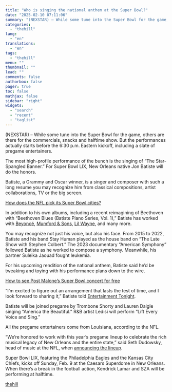 ```yaml
---
title: "Who is singing the national anthem at the Super Bowl?"
date: "2025-02-10 07:11:06"
summary: "(NEXSTAR) – While some tune into the Super Bowl for the game, others are there for the commercials, snacks and halftime show. But the performances actually starts before the 6:30 p.m. Eastern kickoff, including a slate of pregame entertainers. The most high-profile performance of the bunch is the singing of..."
categories:
  - "thehill"
lang:
  - "en"
translations:
  - "en"
tags:
  - "thehill"
menu: ""
thumbnail: ""
lead: ""
comments: false
authorbox: false
pager: true
toc: false
mathjax: false
sidebar: "right"
widgets:
  - "search"
  - "recent"
  - "taglist"
---
```


(NEXSTAR) – While some tune into the Super Bowl for the game, others are there for the commercials, snacks and halftime show. But the performances actually starts before the 6:30 p.m. Eastern kickoff, including a slate of pregame entertainers.

The most high-profile performance of the bunch is the singing of “The Star-Spangled Banner.” For Super Bowl LIX, New Orleans native Jon Batiste will do the honors.

Batiste, a Grammy and Oscar winner, is a singer and composer with such a long resume you may recognize him from classical compositions, artist collaborations, TV or the big screen.

[How does the NFL pick its Super Bowl cities?](https://ktla.com/sports/the-big-game/how-does-the-nfl-pick-its-super-bowl-cities/?ipid=promo-link-block1) 

In addition to his own albums, including a recent reimagining of Beethoven with “Beethoven Blues (Batiste Piano Series, Vol. 1),” Batiste has worked with [Beyoncé](https://www.offbeat.com/news/jon-batiste-and-beyonce-make-history-and-music-together/), [Mumford & Sons](https://www.youtube.com/watch?v=PjM6Jbd__Qc&ab_channel=Mumford%26Sons), [Lil Wayne](https://www.youtube.com/watch?v=Zs89nghjuBo&ab_channel=JonBatisteVEVO), and many more.

You may recognize not just his voice, but also his face. From 2015 to 2022, Batiste and his band Stay Human played as the house band on “The Late Show with Stephen Colbert.” The 2023 documentary “American Symphony” followed Batiste as he worked to compose a symphony. Meanwhile, his partner Suleika Jaouad fought leukemia.

For his upcoming rendition of the national anthem, Batiste said he’d be tweaking and toying with his performance plans down to the wire.


[How to see Post Malone’s Super Bowl concert for free](https://ktla.com/entertainment/how-to-see-post-malones-super-bowl-concert-for-free/?ipid=promo-link-block2) 

“I’m excited to figure out an arrangement that lasts the test of time, and I look forward to sharing it,” Batiste told [Entertainment Tonight](https://www.youtube.com/watch?v=BT7gyCSTvMQ&ab_channel=EntertainmentTonight).

Batiste will be joined pregame by Trombone Shorty and Lauren Daigle singing “America the Beautiful.” R&B artist Ledisi will perform “Lift Every Voice and Sing.”

All the pregame entertainers come from Louisiana, according to the NFL.

“We’re honored to work with this year’s pregame lineup to celebrate the rich musical legacy of New Orleans and the entire state,” said Seth Dudowsky, head of music at the NFL, when [announcing the lineup](https://www.nfl.com/news/super-bowl-lix-pregame-entertainment-announced-jon-batiste-national-anthem).

Super Bowl LIX, featuring the Philadelphia Eagles and the Kansas City Chiefs, kicks off Sunday, Feb. 9 at the Caesars Superdome in New Orleans. When there’s a break in the football action, Kendrick Lamar and SZA will be performing at halftime.

[thehill](https://thehill.com/homenews/nexstar_media_wire/5119439-who-is-singing-the-national-anthem-at-the-super-bowl/)
